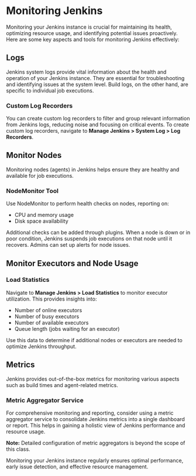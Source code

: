 # Monitoring Jenkins

Monitoring your Jenkins instance is crucial for maintaining its health, optimizing resource usage, and identifying potential issues proactively. Here are some key aspects and tools for monitoring Jenkins effectively:

## Logs

Jenkins system logs provide vital information about the health and operation of your Jenkins instance. They are essential for troubleshooting and identifying issues at the system level. Build logs, on the other hand, are specific to individual job executions.

### Custom Log Recorders

You can create custom log recorders to filter and group relevant information from Jenkins logs, reducing noise and focusing on critical events. To create custom log recorders, navigate to **Manage Jenkins > System Log > Log Recorders**.

## Monitor Nodes

Monitoring nodes (agents) in Jenkins helps ensure they are healthy and available for job executions.

### NodeMonitor Tool

Use NodeMonitor to perform health checks on nodes, reporting on:

- CPU and memory usage
- Disk space availability

Additional checks can be added through plugins. When a node is down or in poor condition, Jenkins suspends job executions on that node until it recovers. Admins can set up alerts for node issues.

## Monitor Executors and Node Usage

### Load Statistics

Navigate to **Manage Jenkins > Load Statistics** to monitor executor utilization. This provides insights into:

- Number of online executors
- Number of busy executors
- Number of available executors
- Queue length (jobs waiting for an executor)

Use this data to determine if additional nodes or executors are needed to optimize Jenkins throughput.

## Metrics

Jenkins provides out-of-the-box metrics for monitoring various aspects such as build times and agent-related metrics.

### Metric Aggregator Service

For comprehensive monitoring and reporting, consider using a metric aggregator service to consolidate Jenkins metrics into a single dashboard or report. This helps in gaining a holistic view of Jenkins performance and resource usage.

**Note:** Detailed configuration of metric aggregators is beyond the scope of this class.

Monitoring your Jenkins instance regularly ensures optimal performance, early issue detection, and effective resource management.

